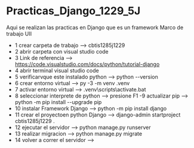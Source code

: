 # Practicas_Django_1229_5J
Aqui se realizan las practicas en Django que es un framework Marco de trabajo UII
- 1 crear carpeta de trabajo --> cbtis1285j1229
- 2 abrir carpeta con visual studio code
- 3 Link de referencia --> https://code.visualstudio.com/docs/python/tutorial-django
- 4 abrir terminal visual studio code
- 5 verificarvque este instalado python --> python --version
- 6 crear entorno virtual --> py -3 -m venv .venv
- 7 activar entorno virtual --> .venv\scripts\activate.bat
- 8 seleccionar interprete de python --> presione F1
-9 actualizar pip --> python -m pip install --upgrade pip
- 10 instalar Framework Django --> python -m pip install django
- 11 crear el proyectoen python Django --> django-admin startproject cbtis1285j1229 .
- 12 ejecutar el servidor --> python manage.py runserver
- 13 realizar migracion --> python manage.py migrate
- 14 volver a correr el servidor -->
